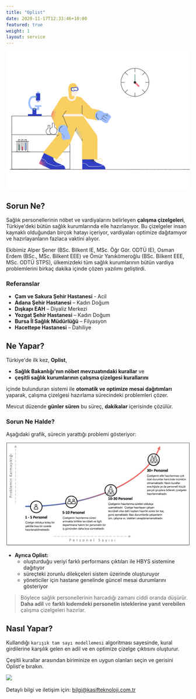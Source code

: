 ```yaml
---
title: "Oplist"
date: 2020-11-17T12:33:46+10:00
featured: true
weight: 1
layout: service
---
```


![Health Personnel Illustration](/images/illustrations/pablo-a-man-runs-away-from-a-doctor-2.svg)

## Sorun Ne?

Sağlık personellerinin nöbet ve vardiyalarını belirleyen **çalışma çizelgeleri**, Türkiye'deki bütün sağlık kurumlarında elle hazırlanıyor. Bu çizelgeler insan kaynaklı olduğundan birçok hatayı içeriyor, vardiyaları optimize dağıtamıyor ve hazırlayanların fazlaca vaktini alıyor.

Ekibimiz Alper Şener (BSc. Bilkent IE, MSc. Öğr Gör. ODTÜ IE), Osman Erdem (BSc., MSc. Bilkent EEE) ve Ömür Yanıkömeroğlu (BSc. Bilkent EEE, MSc. ODTÜ STPS), ülkemizdeki tüm sağlık kurumlarının bütün vardiya problemlerini birkaç dakika içinde çözen yazılımı geliştirdi.

### Referanslar

- **Çam ve Sakura Şehir Hastanesi** - Acil
- **Adana Şehir Hastanesi** – Kadın Doğum
- **Dışkapı EAH** – Diyaliz Merkezi
- **Yozgat Şehir Hastanesi** – Kadın Doğum
- **Bursa İl Sağlık Müdürlüğü** – Filyasyon
- **Hacettepe Hastanesi** – Dahiliye

## Ne Yapar?

Türkiye'de ilk kez, **Oplist**,

- **Sağlık Bakanlığı'nın nöbet mevzuatındaki kurallar** ve
- **çeşitli sağlık kurumlarının çalışma çizelgesi kurallarını**

içinde bulunduran sistemi ile **otomatik ve optimize mesai dağıtımları** yaparak, çalışma çizelgesi hazırlama sürecindeki problemleri çözer.

Mevcut düzende **günler süren** bu süreç, **dakikalar** içerisinde çözülür.

### Sorun Ne Halde?

Aşağıdaki grafik, sürecin yarattığı problemi gösteriyor:

<img width="1000" src="/images/plot-problem-complexity.jpg">

- **Ayrıca Oplist:**
  - oluşturduğu veriyi farklı performans çıktıları ile HBYS sistemine dağıtıyor
  - süreçteki zorunlu dilekçeleri sistem üzerinde oluşturuyor
  - yöneticiler için hastane genelinde güncel mesai durumlarını gösteriyor

> Böylece sağlık personellerinin harcadığı zamanı ciddi oranda düşürür. **Daha adil** ve **farklı kıdemdeki personelin isteklerine yanıt verebilen** çalışma çizelgeleri hazırlar.

## Nasıl Yapar?

Kullandığı `karışık tam sayı modellemesi` algoritması sayesinde, kural girdilerine karşılık gelen en adil ve en optimize çizelge çıktısını oluşturur.

Çeşitli kurallar arasından biriminize en uygun olanları seçin ve gerisini Oplist'e bırakın.

<img width="600" src="/images/doctor-laptop.jpg">

Detaylı bilgi ve iletişim için: <a href="mailto:">
bilgi@kasifteknoloji.com.tr
</a>
